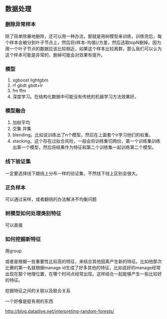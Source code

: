 ## 数据处理

###

### 删除异常样本

除了简单除暴地删除，还可以用一种办法，那就是用树模型来训练，训练完后，每个样本会被分到叶子节点上，然后将(样本-均值)/方差，然后选取topN删掉。因为用一个叶子节点的数据应该比较相近，如果这个样本比较离群，那么我们可以认为这个样本可能是异常的，删掉可能会对效果有提升。

### 模型

1. xgboost lightgbm
2. rf gbdt gbdt+lr
3. fm ffm
4. 深度学习。在结构化数据中可能没有传统的机器学习方法效果好。

### 模型融合

1. 加权平均
2. 交集 并集
3. blending。比如说训练出了n个模型，然后在上面套个lr学习他们的权重。
4. stacking。这个存在过拟合风险，一般会将训练集切两份，第一个训练集训练出第一个模型，然后将结果作为特征和第二个训练集一起训练第二个模型。

### 线下验证集

一定要选择线下跟线上分布一样的验证集，不然线下线上区别会很大。

### 正负样本

可以通过采样，或者翻倍的办法解决不均衡问题

### 树模型如何处理类别特征

可以直接

### 如何挖掘新特征

用group

或者是根据一些重要性比较高的特征，来结合其他因素产生新的特征。比如他那次比赛的第一名就根据manage id生成了好多其他的特征，比如说好的manage经常出现在那个地理位置，在哪个时间点经常出现。这样结合一起能够产生一些比较好的特征。

挖掘特征之间的关联以及联合关系

一个好像是挺有用的东西

http://blog.datadive.net/interpreting-random-forests/
